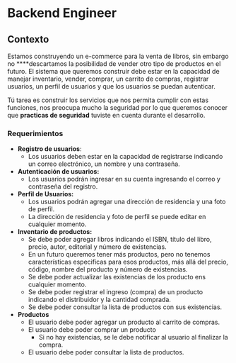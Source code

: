 # Backend Engineer
## Contexto

Estamos construyendo un e-commerce para la venta de libros, sin embargo no ****descartamos la posibilidad de vender otro tipo de productos en el futuro. El sistema que queremos construir debe estar en la capacidad de manejar inventario, vender, comprar, un carrito de compras, registrar usuarios, un perfil de usuarios y que los usuarios se puedan autenticar.

Tú tarea es construir los servicios que nos permita cumplir con estas funciones, nos preocupa mucho la seguridad por lo que queremos conocer que **practicas de seguridad** tuviste en cuenta durante el desarrollo.

### Requerimientos

- **Registro de usuarios**:
    - Los usuarios deben estar en la capacidad de registrarse indicando un correo electrónico, un nombre y una contraseña.
- **Autenticación de usuarios:**
    - Los usuarios podrán ingresar en su cuenta ingresando el correo y contraseña del registro.
- **Perfil de Usuarios:**
    - Los usuarios podrán agregar una dirección de residencia y una foto de perfil.
    - La dirección de residencia y foto de perfil se puede editar en cualquier momento.
- **Inventario de productos:**
    - Se debe poder agregar libros indicando el ISBN, título del libro, precio, autor, editorial y número de existencias.
    - En un futuro queremos tener más productos, pero no tenemos características especificas para esos productos, más allá del precio, código, nombre del producto y número de existencias.
    - Se debe poder actualizar las existencias de los producto ens cualquier momento.
    - Se debe poder registrar el ingreso (compra) de un producto indicando el distribuidor y la cantidad comprada.
    - Se debe poder consultar la lista de productos con sus existencias.
- **Productos**
    - El usuario debe poder agregar un producto al carrito de compras.
    - El usuario debe poder comprar un producto
        - Si no hay existencias, se le debe notificar al usuario al finalizar la compra.
    - El usuario debe poder consultar la lista de productos.
